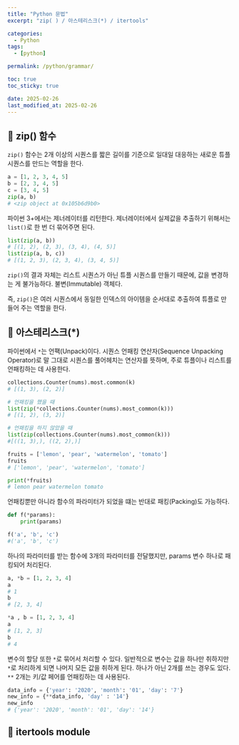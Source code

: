 ```yaml
---
title: "Python 문법"
excerpt: "zip( ) / 아스테리스크(*) / itertools"

categories:
  - Python
tags:
  - [python]

permalink: /python/grammar/

toc: true
toc_sticky: true

date: 2025-02-26
last_modified_at: 2025-02-26
---
```


## 🦥 zip() 함수

`zip()` 함수는 2개 이상의 시퀀스를 짧은 길이를 기준으로 일대일 대응하는 새로운 튜플 시퀀스를 만드는 역할을 한다.

```python
a = [1, 2, 3, 4, 5]
b = [2, 3, 4, 5]
c = [3, 4, 5]
zip(a, b)
# <zip object at 0x105b6d9b0>
```

파이썬 3+에서는 제너레이터를 리턴한다. 제너레이터에서 실제값을 추출하기 위해서는 `list()`로 한 번 더 묶어주면 된다.

```python
list(zip(a, b))
# [(1, 2), (2, 3), (3, 4), (4, 5)]
list(zip(a, b, c))
# [(1, 2, 3), (2, 3, 4), (3, 4, 5)]
```

`zip()`의 결과 자체는 리스트 시퀀스가 아닌 튜플 시퀀스를 만들기 때문에, 값을 변경하는 게 불가능하다. 불변(Immutable) 객체다.

즉, `zip()`은 여러 시퀀스에서 동일한 인덱스의 아이템을 순서대로 추출하여 튜플로 만들어 주는 역할을 한다.


## 🦥 아스테리스크(*)

파이썬에서 `*`는 언팩(Unpack)이다. 시퀀스 언패킹 연산자(Sequence Unpacking Operator)로 말 그대로 시퀀스를 풀어헤치는 연산자를 뜻하며, 주로 튜플이나 리스트를 언패킹하는 데 사용한다.

```python
collections.Counter(nums).most.common(k)
# [(1, 3), (2, 2)]

# 언패킹을 했을 때
list(zip(*collections.Counter(nums).most_common(k)))
# [(1, 2), (3, 2)]

# 언패킹을 하지 않았을 때
list(zip(collections.Counter(nums).most_common(k)))
#[((1, 3),), ((2, 2),)]

fruits = ['lemon', 'pear', 'watermelon', 'tomato']
fruits
# ['lemon', 'pear', 'watermelon', 'tomato']

print(*fruits)
# lemon pear watermelon tomato
```

언패킹뿐만 아니라 함수의 파라미터가 되었을 떄는 반대로 패킹(Packing)도 가능하다.

```python
def f(*params):
    print(params)

f('a', 'b', 'c')
#('a', 'b', 'c')
```
하나의 파라미터를 받는 함수에 3개의 파라미터를 전달했지만, params 변수 하나로 패킹되어 처리된다.

```python
a, *b = [1, 2, 3, 4]
a
# 1
b
# [2, 3, 4]

*a , b = [1, 2, 3, 4]
a
# [1, 2, 3]
b
# 4
```

변수의 할당 또한 `*`로 묶어서 처리할 수 있다. 일반적으로 변수는 값을 하나만 취하지만 `*`로 처리하게 되면 나머지 모든 값을 취하게 된다. 하나가 아닌 2개를 쓰는 경우도 있다. `**` 2개는 키/값 페어를 언패킹하는 데 사용된다.

```python
data_info = {'year': '2020', 'month': '01', 'day': '7'}
new_info = {**data_info, 'day' : '14'}
new_info
# {'year': '2020', 'month': '01', 'day': '14'}
```

## 🦥 itertools module
